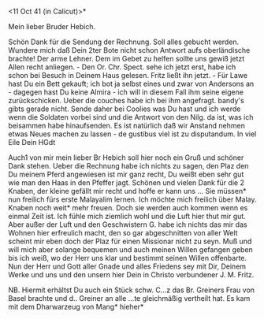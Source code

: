  <11 Oct 41 (in Calicut)>*

Mein lieber Bruder Hebich.

Schön Dank für die Sendung der Rechnung. Soll alles gebucht werden. Wundere mich daß Dein 2ter Bote nicht schon Antwort aufs oberländische brachte! Der arme Lehner. Dem im Gebet zu helfen sollte uns gewiß jetzt Allen recht anliegen. - Den Or. Chr. Spect. sehe ich jetzt erst, habe ich schon bei Besuch in Deinem Haus gelesen. Fritz ließt ihn jetzt. - Für Lawe hast Du ein Bett gekauft; ich bot ja selbst eines und zwar von Andersons an - dagegen hast Du keine Almira - ich will in diesem Fall ihm seine eigene zurückschicken. Ueber die couches habe ich bei ihm angefragt. bandy's gibts gerade nicht. Sende daher bei Coolies was Du hast und ich werde wenn die Soldaten vorbei sind und die Antwort von den Nilg. da ist, was ich beisammen habe hinaufsenden. Es ist natürlich daß wir Anstand nehmen etwas Neues machen zu lassen - de gustibus viel ist zu disputandum.
 In viel Eile Dein HGdt



Auch1 von mir mein lieber Br Hebich soll hier noch ein Gruß und schöner Dank stehen. Ueber die Rechnung habe ich nichts zu sagen, den Plaz den Du meinem Pferd angewiesen ist mir ganz recht, Du weißt eben sehr gut wie man den Haas in den Pfeffer jagt. Schönen und vielen Dank für die 2 Knaben, der kleine gefällt mir recht und hoffe er kann uns ... Sie müssen* nun freilich fürs erste Malayalim lernen. Ich möchte mich freilich über Malay. Knaben noch weit* mehr freuen. Doch sie werden auch kommen wenn es einmal Zeit ist. Ich fühle mich ziemlich wohl und die Luft hier thut mir gut. Aber außer der Luft und den Geschwistern G. habe ich nichts das mir das Wohnen hier erfreulich macht, den so gar abgeschnitten von aller Welt scheint mir eben doch der Plaz für einen Missionar nicht zu seyn. Muß und will mich aber solange bequemen und auch meinen Willen gefangen geben bis ich weiß, wo der Herr uns klar und bestimmt seinen Willen offenbarte. Nun der Herr und Gott aller Gnade und alles Friedens sey mit Dir, Deinem Werke und uns und den unsern hier
 Dein in Christo verbundener
 J. M. Fritz.

NB. Hiermit erhältst Du auch ein Stück schw. C...z das Br. Greiners Frau von Basel brachte und d.. Greiner an alle ...te gleichmäßig vertheilt hat. Es kam mit dem Dharwarzeug von Mang* hieher*

